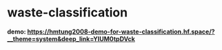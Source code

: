 ﻿# waste-classification
**demo: https://hmtung2008-demo-for-waste-classification.hf.space/?__theme=system&deep_link=YIUM0tpDVck**
